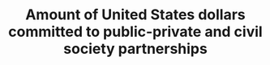 ---
data_non_statistical: true
goal_meta_link: http://unstats.un.org/sdgs/files/metadata-compilation/Metadata-Goal-17.pdf
graph_title: Amount of United States dollars committed to public-private and civil
  society partnerships
graph_type: line
has_metadata: false
indicator: 17.17.1
indicator_name: Amount of United States dollars committed to public-private and civil
  society partnerships
indicator_sort_order: 17-17-01
indicator_variable: null
layout: indicator
national_geographical_coverage: United States
permalink: /17-17-1/
published: true
reporting_status: notstarted
sdg_goal: 17
source_active_1: true
source_notes_1: null
source_title_1: null
target: Encourage and promote effective public, public-private and civil society partnerships,
  building on the experience and resourcing strategies of partnerships.
target_id: '17.17'
title: Amount of United States dollars committed to public-private and civil society
  partnerships
un_custodial_agency: World Bank
un_designated_tier: '3'
variable_description: null
variable_notes: null
---